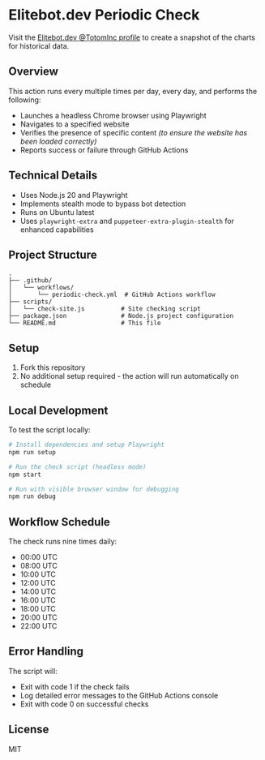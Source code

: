 # Elitebot.dev Periodic Check

Visit the [Elitebot.dev @TotomInc profile](https://elitebot.dev) to create a snapshot of the charts for historical data.

## Overview

This action runs every multiple times per day, every day, and performs the following:
- Launches a headless Chrome browser using Playwright
- Navigates to a specified website
- Verifies the presence of specific content _(to ensure the website has been loaded correctly)_
- Reports success or failure through GitHub Actions

## Technical Details

- Uses Node.js 20 and Playwright
- Implements stealth mode to bypass bot detection
- Runs on Ubuntu latest
- Uses `playwright-extra` and `puppeteer-extra-plugin-stealth` for enhanced capabilities

## Project Structure

```
.
├── .github/
│   └── workflows/
│       └── periodic-check.yml  # GitHub Actions workflow
├── scripts/
│   └── check-site.js          # Site checking script
├── package.json               # Node.js project configuration
└── README.md                  # This file
```

## Setup

1. Fork this repository
2. No additional setup required - the action will run automatically on schedule

## Local Development

To test the script locally:

```bash
# Install dependencies and setup Playwright
npm run setup

# Run the check script (headless mode)
npm start

# Run with visible browser window for debugging
npm run debug
```

## Workflow Schedule

The check runs nine times daily:
- 00:00 UTC
- 08:00 UTC
- 10:00 UTC
- 12:00 UTC
- 14:00 UTC
- 16:00 UTC
- 18:00 UTC
- 20:00 UTC
- 22:00 UTC

## Error Handling

The script will:
- Exit with code 1 if the check fails
- Log detailed error messages to the GitHub Actions console
- Exit with code 0 on successful checks

## License

MIT

